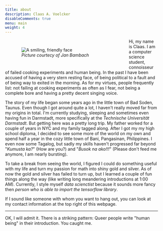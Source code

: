 ```yaml
---
title: about
description: Claas A. Voelcker
disableComments: true
menu: main
weight: 4
---
```


<!--![alt text](/img/profile_pic.jpg "A friendly face")-->
<figure align="left" style="padding: 1em; float:left; width: 300px">
	<img alt="A smiling, friendly face"
		src="/img/profile_pic.jpg">
	<figcaption><i>Picture courtecy of Jan Bambach</i></figcaption>
</figure>

Hi, my name is Claas. I am a computer science student, connoisseur of failed cooking experiments and human being. In the past I have been accused of having a very stern resting face, of being political to a fault and of being way to exited in the morning. As for my virtues, people frequently list: not failing at cooking experiments as often as I fear, not being a complete bore and having a pretty decent singing voice.

The story of my life began some years ago in the little town of Bad Soden, Taunus. Even though I got around quite a lot, I haven't really moved far from my origins in total. I'm currently studying, sleeping and sometimes even having fun in Darmstadt, more specifically at the _Technische Universität Darmstadt_. But getting here was a pretty long trip. My father worked for a couple of years in NYC and my family tagged along. After I got my my high school diploma, I decided to see some more of the world on my own and spend half a year in the cozy little town of Bani, Pangasinan, Philippines. I even now some Tagalog, but sadly my skills haven't progressed far beyond "_Kumusta ka?_" (How are you?) and "_Busok na ako!!!_" (Please don't feed me anymore, I am nearly bursting).

To take a break from seeing the world, I figured I could do something useful with my life and turn my passion for math into shiny gold and silver. As of now the gold and silver has failed to turn up, but I learned a couple of fun things along the way (like writing long meandering introductions at 1:00 AM). Currently, I style myself _data scienctist_ because it sounds more fancy then _person who is able to import the tensorflow library_.

If I sound like someone with whom you want to hang out, you can look at my contact information at the top right of this webpage.

---

OK, I will admit it. There is a striking pattern: Queer people write "human being" in their introduction. You caught me. 

